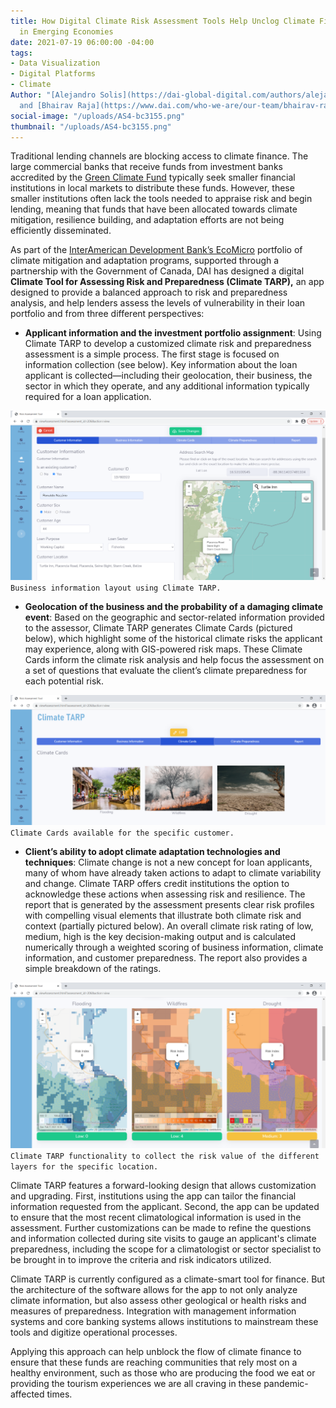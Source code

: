 ```yaml
---
title: How Digital Climate Risk Assessment Tools Help Unclog Climate Finance Flows
  in Emerging Economies
date: 2021-07-19 06:00:00 -04:00
tags:
- Data Visualization
- Digital Platforms
- Climate
Author: "[Alejandro Solis](https://dai-global-digital.com/authors/alejandro-solis/)
  and [Bhairav Raja](https://www.dai.com/who-we-are/our-team/bhairav-raja)"
social-image: "/uploads/AS4-bc3155.png"
thumbnail: "/uploads/AS4-bc3155.png"
---
```


Traditional lending channels are blocking access to climate finance. The large commercial banks that receive funds from investment banks accredited by the [Green Climate Fund](https://www.greenclimate.fund/) typically seek smaller financial institutions in local markets to distribute these funds. However, these smaller institutions often lack the tools needed to appraise risk and begin lending, meaning that funds that have been allocated towards climate mitigation, resilience building, and adaptation efforts are not being efficiently disseminated.

<!--more-->

As part of the [InterAmerican Development Bank’s EcoMicro](https://www.dai.com/our-work/projects/belize-idb-ecomicro-project) portfolio of climate mitigation and adaptation programs, supported through a partnership with the Government of Canada, DAI has designed a digital **Climate Tool for Assessing Risk and Preparedness (Climate TARP),** an app designed to provide a balanced approach to risk and preparedness analysis, and help lenders assess the levels of vulnerability in their loan portfolio and from three different perspectives:

* **Applicant information and the investment portfolio assignment**: Using Climate TARP to develop a customized climate risk and preparedness assessment is a simple process. The first stage is focused on information collection (see below). Key information about the loan applicant is collected—including their geolocation, their business, the sector in which they operate, and any additional information typically required for a loan application.

![AS2.png](/uploads/AS2.png)`Business information layout using Climate TARP.`

* **Geolocation of the business and the probability of a damaging climate event**: Based on the geographic and sector-related information provided to the assessor, Climate TARP generates Climate Cards (pictured below), which highlight some of the historical climate risks the applicant may experience, along with GIS-powered risk maps. These Climate Cards inform the climate risk analysis and help focus the assessment on a set of questions that evaluate the client’s climate preparedness for each potential risk.

![AS3.png](/uploads/AS3.png)`Climate Cards available for the specific customer.`

* **Client’s ability to adopt climate adaptation technologies and techniques**: Climate change is not a new concept for loan applicants, many of whom have already taken actions to adapt to climate variability and change. Climate TARP offers credit institutions the option to acknowledge these actions when assessing risk and resilience. The report that is generated by the assessment presents clear risk profiles with compelling visual elements that illustrate both climate risk and context (partially pictured below). An overall climate risk rating of low, medium, high is the key decision-making output and is calculated numerically through a weighted scoring of business information, climate information, and customer preparedness. The report also provides a simple breakdown of the ratings.

![AS4.png](/uploads/AS4.png)`Climate TARP functionality to collect the risk value of the different layers for the specific location.`

Climate TARP features a forward-looking design that allows customization and upgrading. First, institutions using the app can tailor the financial information requested from the applicant. Second, the app can be updated to ensure that the most recent climatological information is used in the assessment. Further customizations can be made to refine the questions and information collected during site visits to gauge an applicant's climate preparedness, including the scope for a climatologist or sector specialist to be brought in to improve the criteria and risk indicators utilized. 

Climate TARP is currently configured as a climate-smart tool for finance. But the architecture of the software allows for the app to not only analyze climate information, but also assess other geological or health risks and measures of preparedness. Integration with management information systems and core banking systems allows institutions to mainstream these tools and digitize operational processes.

Applying this approach can help unblock the flow of climate finance to ensure that these funds are reaching communities that rely most on a healthy environment, such as those who are producing the food we eat or providing the tourism experiences we are all craving in these pandemic-affected times.
